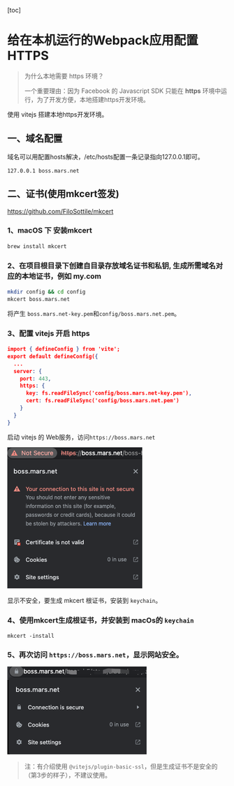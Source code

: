 [toc]

# 给在本机运行的Webpack应用配置 HTTPS

>为什么本地需要 https 环境？
>
>一个重要理由：因为 Facebook 的 Javascript SDK 只能在 **https** 环境中运行，为了开发方便，本地搭建https开发环境。

使用 vitejs 搭建本地https开发环境。

## 一、**域名配置**

域名可以用配置hosts解决，/etc/hosts配置一条记录指向127.0.0.1即可。

```
127.0.0.1 boss.mars.net
```

## 二、**证书**(使用mkcert签发)

https://github.com/FiloSottile/mkcert 

### 1、macOS 下 安装mkcert

```bash
brew install mkcert
```

###  2、在项目根目录下创建自目录存放域名证书和私钥, 生成所需域名对应的本地证书，例如 my.com

```bash
mkdir config && cd config
mkcert boss.mars.net
```

将产生 `boss.mars.net-key.pem`和`config/boss.mars.net.pem`。

###  3、配置 vitejs 开启 https

```json
import { defineConfig } from 'vite';
export default defineConfig({
  ...
  server: {
    port: 443,
    https: {
      key: fs.readFileSync('config/boss.mars.net-key.pem'),
      cert: fs.readFileSync('config/boss.mars.net.pem')
    }
  }
}   
```

启动 vitejs 的 Web服务，访问`https://boss.mars.net`

![image-20230111172554840](images/image-20230111172554840.png)



显示不安全，要生成 mkcert 根证书，安装到 `keychain`。

###  4、使用mkcert生成根证书，并安装到 macOs的 `keychain`

```
mkcert -install
```

###  5、再次访问 `https://boss.mars.net`，显示网站安全。

![image-20230111172519976](images/image-20230111172519976.png)



> 注：有介绍使用 `@vitejs/plugin-basic-ssl`，但是生成证书不是安全的（第3步的样子），不建议使用。